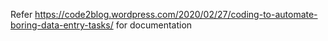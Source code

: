 Refer https://code2blog.wordpress.com/2020/02/27/coding-to-automate-boring-data-entry-tasks/ for documentation
